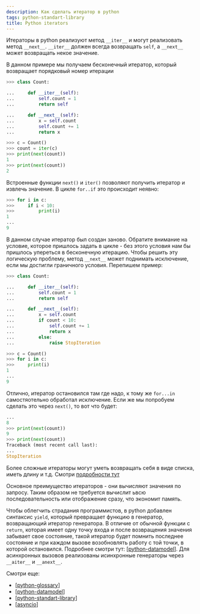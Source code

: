 ```yaml
---
description: Как сделать итератор в python
tags: python-standart-library
title: Python iterators
---
```

Итераторы в python реализуют метод `__iter__` и могут реализовать метод `__next__`. `__iter__` должен всегда возвращать `self`, а `__next__` может возвращать некое значение.

В данном примере мы получаем бесконечный итератор, который возвращает порядковый номер итерации

```python
>>> class Count:

...     def __iter__(self):
...         self.count = 1
...         return self

...     def __next__(self):
...         x = self.count
...         self.count += 1
...         return x

>>> c = Count()
>>> count = iter(c)
>>> print(next(count))
1
>>> print(next(count))
2
```

Встроенные функции `next()` и `iter()` позволяют получить итератор и извлечь значение. В цикле `for..if` это происходит неявно:

```python
>>> for i in c:
>>>     if i < 10:
>>>         print(i)
1
...
9
```

В данном случае итератор был создан заново. Обратите внимание на условие, которое пришлось задать в цикле - без этого условия нам бы пришлось упереться в бесконечную итерацию. Чтобы решить эту логическую проблему, метод `__next__` может поднимать исключение, если мы достигли граничного условия. Перепишем пример:

```python
>>> class Count:

...     def __iter__(self):
...         self.count = 1
...         return self

...     def __next__(self):
...         x = self.count
...         if count < 10:
...             self.count += 1
...             return x
...         else:
...             raise StopIteration

>>> c = Count()
>>> for i in c:
>>>     print(i)
1
...
9
```

Отлично, итератор остановился там где надо, к тому же `for...in` самостяотельно обработал исключение. Если же мы попробуем сделать это через `next()`, то вот что будет:

```python
...
8
>>> print(next(count))
9
>>> print(next(count))
Traceback (most recent call last):
...
StopIteration
```

Более сложные итераторы могут уметь возвращать себя в виде списка, иметь длину и т.д. Смотри [подробности тут](https://docs.python.org/3/reference/datamodel.html#emulating-container-types)

Основное преимущество итераторов - они вычисляют значения по запросу. Таким образом не требуется вычислит ьвсю последовательность или отображение сразу, что экономит память.

Чтобы облегчить страдания программистов, в python добавлен синтаксис `yield`, который превращает функцию в генератор, возвращающий итератор генератора. В отличие от обычной функции с `return`, которая имеет одну точку входа и после возвращения значения забывает свое состояние, такой итератор будет помнить последнее состояние и при каждом вызове возобновлять работу с той точки, в которой остановился. Подробнее смотри тут: [[python-datamodel]]. Для асинхронных вызовов реализованы исинхронные генераторы через `__aiter__` и `__anext__`.

Смотри еще:

- [[python-glossary]]
- [[python-datamodel]]
- [[python-standart-library]]
- [[asyncio]]

[//begin]: # "Autogenerated link references for markdown compatibility"
[python-datamodel]: ../lists/python-datamodel "Python datamodel"
[python-glossary]: python-glossary "Python glossary"
[python-datamodel]: ../lists/python-datamodel "Python datamodel"
[python-standart-library]: ../lists/python-standart-library "Стандартная библиотека python и полезные ресурсы"
[asyncio]: asyncio "Asyncio"
[//end]: # "Autogenerated link references"